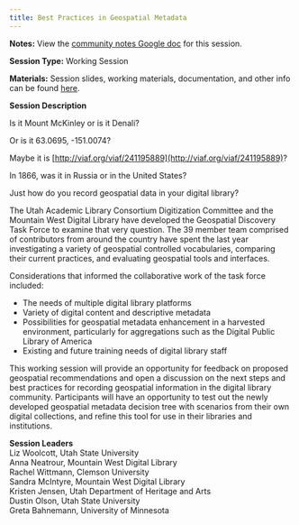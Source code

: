 ```yaml
---
title: Best Practices in Geospatial Metadata
---
```

**Notes:** View the [community notes Google doc](https://docs.google.com/document/d/1JVCG1vz1tMW8ecuIdDLI2iE2ke7umBMb1D9kOnCn8XA/ "Best Practices in Geospatial Metadata - community notes") for this session.

**Session Type:** Working Session

**Materials:** Session slides, working materials, documentation, and other info can be found [here](https://sites.google.com/site/dlfgeospatial/home).

**Session Description**

Is it Mount McKinley or is it Denali?

Or is it 63.0695, -151.0074?

Maybe it is [http://viaf.org/viaf/241195889](http://viaf.org/viaf/241195889)?

In 1866, was it in Russia or in the United States?

Just how do you record geospatial data in your digital library?

The Utah Academic Library Consortium Digitization Committee and the Mountain West Digital Library have developed the Geospatial Discovery Task Force to examine that very question. The 39 member team comprised of contributors from around the country have spent the last year investigating a variety of geospatial controlled vocabularies, comparing their current practices, and evaluating geospatial tools and interfaces.

Considerations that informed the collaborative work of the task force included:

*   The needs of multiple digital library platforms
*   Variety of digital content and descriptive metadata
*   Possibilities for geospatial metadata enhancement in a harvested environment, particularly for aggregations such as the Digital Public Library of America
*   Existing and future training needs of digital library staff

This working session will provide an opportunity for feedback on proposed geospatial recommendations and open a discussion on the next steps and best practices for recording geospatial information in the digital library community. Participants will have an opportunity to test out the newly developed geospatial metadata decision tree with scenarios from their own digital collections, and refine this tool for use in their libraries and institutions.

**Session Leaders**  
Liz Woolcott, Utah State University  
Anna Neatrour, Mountain West Digital Library  
Rachel Wittmann, Clemson University  
Sandra McIntyre, Mountain West Digital Library  
Kristen Jensen, Utah Department of Heritage and Arts  
Dustin Olson, Utah State University  
Greta Bahnemann, University of Minnesota